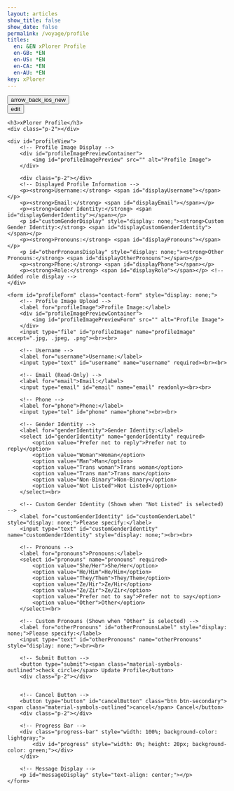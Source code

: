 ```yaml
---
layout: articles
show_title: false
show_date: false
permalink: /voyage/profile
titles:
  en: &EN xPlorer Profile
  en-GB: *EN
  en-US: *EN
  en-CA: *EN
  en-AU: *EN
key: xPlorer
---
```


<div class="p-5"></div>

<div class="form-container">
    <div class="button-container">
        <div class="back-button-container">
            <a href="/voyage" title="Voyage">
                <button id="backButton" class="btn button--outline-primary button--circle">
                    <span class="material-symbols-outlined">arrow_back_ios_new</span>
                </button>
            </a>
        </div>
        <div class="edit-button-container">
            <button id="editButton" class="btn button--outline-primary button--circle" title="Edit Profile">
                <span class="material-symbols-outlined">edit</span> 
            </button>
        </div>
    </div>

    <h3>xPlorer Profile</h3>
    <div class="p-2"></div>

    <div id="profileView">
        <!-- Profile Image Display -->
        <div id="profileImagePreviewContainer">
            <img id="profileImagePreview" src="" alt="Profile Image">
        </div>

        <div class="p-2"></div>
        <!-- Displayed Profile Information -->
        <p><strong>Username:</strong> <span id="displayUsername"></span></p>
        <p><strong>Email:</strong> <span id="displayEmail"></span></p>
        <p><strong>Gender Identity:</strong> <span id="displayGenderIdentity"></span></p>
        <p id="customGenderDisplay" style="display: none;"><strong>Custom Gender Identity:</strong> <span id="displayCustomGenderIdentity"></span></p>
        <p><strong>Pronouns:</strong> <span id="displayPronouns"></span></p>
        <p id="otherPronounsDisplay" style="display: none;"><strong>Other Pronouns:</strong> <span id="displayOtherPronouns"></span></p>
        <p><strong>Phone:</strong> <span id="displayPhone"></span></p>
        <p><strong>Role:</strong> <span id="displayRole"></span></p> <!-- Added role display -->
    </div>

    <form id="profileForm" class="contact-form" style="display: none;">
        <!-- Profile Image Upload -->
        <label for="profileImage">Profile Image:</label>
        <div id="profileImagePreviewContainer">
            <img id="profileImagePreviewForm" src="" alt="Profile Image">
        </div>
        <input type="file" id="profileImage" name="profileImage" accept=".jpg, .jpeg, .png"><br><br>

        <!-- Username -->
        <label for="username">Username:</label>
        <input type="text" id="username" name="username" required><br><br>

        <!-- Email (Read-Only) -->
        <label for="email">Email:</label>
        <input type="email" id="email" name="email" readonly><br><br>

        <!-- Phone -->
        <label for="phone">Phone:</label>
        <input type="tel" id="phone" name="phone"><br><br>

        <!-- Gender Identity -->
        <label for="genderIdentity">Gender Identity:</label>
        <select id="genderIdentity" name="genderIdentity" required>
            <option value="Prefer not to reply">Prefer not to reply</option>
            <option value="Woman">Woman</option>
            <option value="Man">Man</option>
            <option value="Trans woman">Trans woman</option>
            <option value="Trans man">Trans man</option>
            <option value="Non-Binary">Non-Binary</option>
            <option value="Not Listed">Not Listed</option>
        </select><br>

        <!-- Custom Gender Identity (Shown when "Not Listed" is selected) -->
        <label for="customGenderIdentity" id="customGenderLabel" style="display: none;">Please specify:</label>
        <input type="text" id="customGenderIdentity" name="customGenderIdentity" style="display: none;"><br><br>

        <!-- Pronouns -->
        <label for="pronouns">Pronouns:</label>
        <select id="pronouns" name="pronouns" required>
            <option value="She/Her">She/Her</option>
            <option value="He/Him">He/Him</option>
            <option value="They/Them">They/Them</option>
            <option value="Ze/Hir">Ze/Hir</option>
            <option value="Ze/Zir">Ze/Zir</option>
            <option value="Prefer not to say">Prefer not to say</option>
            <option value="Other">Other</option>
        </select><br>

        <!-- Custom Pronouns (Shown when "Other" is selected) -->
        <label for="otherPronouns" id="otherPronounsLabel" style="display: none;">Please specify:</label>
        <input type="text" id="otherPronouns" name="otherPronouns" style="display: none;"><br><br>

        <!-- Submit Button -->
        <button type="submit"><span class="material-symbols-outlined">check_circle</span> Update Profile</button>
        <div class="p-2"></div>


        <!-- Cancel Button -->
        <button type="button" id="cancelButton" class="btn btn-secondary"><span class="material-symbols-outlined">cancel</span> Cancel</button>
        <div class="p-2"></div>

        <!-- Progress Bar -->
        <div class="progress-bar" style="width: 100%; background-color: lightgray;">
            <div id="progress" style="width: 0%; height: 20px; background-color: green;"></div>
        </div>

        <!-- Message Display -->
        <p id="messageDisplay" style="text-align: center;"></p>
    </form>
</div>

<script>
document.addEventListener('DOMContentLoaded', function() {
    const userId = localStorage.getItem('userId');
    if (!userId) {
        document.getElementById('messageDisplay').innerText = 'No logged-in user found. Please log in first.';
        document.getElementById('messageDisplay').style.color = 'red';
        window.location.href = '/login';
        return;
    }

    let originalProfileImage = '';

    // Fetch user data based on the userId
    fetch(`http://media.maar.world:3001/api/getUserProfile?userId=${userId}`)
        .then(response => response.json())
        .then(data => {
            console.log('Received user data:', data);

            // Populate display fields
            document.getElementById('displayUsername').innerText = data.username;
            document.getElementById('displayEmail').innerText = data.email;
            document.getElementById('displayGenderIdentity').innerText = data.genderIdentity || 'Not provided';
            document.getElementById('displayPronouns').innerText = data.pronouns || 'Not provided';
            document.getElementById('displayPhone').innerText = data.phone || 'Not provided';
            document.getElementById('displayRole').innerText = data.role || 'Not provided'; // Populate role

            if (data.profileImage) {
                originalProfileImage = `https://media.maar.world${data.profileImage}`;
                document.getElementById('profileImagePreview').src = originalProfileImage;
                document.getElementById('profileImagePreviewForm').src = originalProfileImage; // Update the form preview as well
                document.getElementById('profileImagePreview').style.display = 'block';
                document.getElementById('profileImagePreviewForm').style.display = 'block'; // Ensure form preview is displayed
            }

            // Populate form fields (hidden until edit mode)
            document.getElementById('username').value = data.username || '';
            document.getElementById('email').value = data.email || '';
            document.getElementById('phone').value = data.phone || '';
            document.getElementById('genderIdentity').value = data.genderIdentity || '';
            document.getElementById('pronouns').value = data.pronouns || '';

            // Show/hide custom gender identity field
            toggleCustomGender(); // Ensure the correct display of the custom gender field
            toggleOtherPronouns(); // Ensure the correct display of the other pronouns field

            // Trigger the functions on page load to ensure correct display if pre-selected
            toggleCustomGender();
            toggleOtherPronouns();
        })
        .catch(error => console.error('Error fetching user data:', error));

    // Toggle edit mode
    document.getElementById('editButton').addEventListener('click', function() {
        document.getElementById('profileView').style.display = 'none';
        document.getElementById('profileForm').style.display = 'block';

        // Display the original image in edit mode
        if (originalProfileImage) {
            document.getElementById('profileImagePreviewForm').src = originalProfileImage;
            document.getElementById('profileImagePreviewForm').style.display = 'block';
        }
    });

    // Cancel button functionality
    document.getElementById('cancelButton').addEventListener('click', function() {
        // Revert to the original profile image if the user cancels
        document.getElementById('profileImagePreview').src = originalProfileImage;
        document.getElementById('profileImagePreviewForm').src = originalProfileImage;

        document.getElementById('profileForm').style.display = 'none';
        document.getElementById('profileView').style.display = 'block';
    });

    // Image preview functionality during editing
    document.getElementById('profileImage').addEventListener('change', function(event) {
        const file = event.target.files[0];
        if (file) {
            const reader = new FileReader();
            reader.onload = function(e) {
                document.getElementById('profileImagePreviewForm').src = e.target.result;
                document.getElementById('profileImagePreviewForm').style.display = 'block';
            };
            reader.readAsDataURL(file);
        }
    });

    // Function to show/hide custom gender identity field based on selection
    function toggleCustomGender() {
        const genderIdentityField = document.getElementById('genderIdentity');
        if (genderIdentityField.value === 'Not Listed') {
            document.getElementById('customGenderLabel').style.display = 'block';
            document.getElementById('customGenderIdentity').style.display = 'block';
        } else {
            document.getElementById('customGenderLabel').style.display = 'none';
            document.getElementById('customGenderIdentity').style.display = 'none';
            document.getElementById('customGenderIdentity').value = ''; // Clear the field if hidden
        }
    }

    // Function to show/hide other pronouns field based on selection
    function toggleOtherPronouns() {
        const pronounsField = document.getElementById('pronouns');
        if (pronounsField.value === 'Other') {
            document.getElementById('otherPronounsLabel').style.display = 'block';
            document.getElementById('otherPronouns').style.display = 'block';
        } else {
            document.getElementById('otherPronounsLabel').style.display = 'none';
            document.getElementById('otherPronouns').style.display = 'none';
            document.getElementById('otherPronouns').value = ''; // Clear the field if hidden
        }
    }

    // Attach event listeners for change events
    document.getElementById('genderIdentity').addEventListener('change', toggleCustomGender);
    document.getElementById('pronouns').addEventListener('change', toggleOtherPronouns);

    document.getElementById('profileForm').addEventListener('submit', function(event) {
        event.preventDefault();

        const username = document.getElementById('username').value.trim();
        if (username === '') {
            document.getElementById('messageDisplay').innerText = 'Username cannot be empty';
            document.getElementById('messageDisplay').style.color = 'red';
            return;
        }

        const userId = localStorage.getItem('userId');
        console.log('Retrieved userId:', userId); // Debugging

        const formData = new FormData();
        formData.append('userId', userId);
        formData.append('email', document.getElementById('email').value);
        formData.append('username', document.getElementById('username').value);
        formData.append('genderIdentity', document.getElementById('genderIdentity').value);
        if (document.getElementById('genderIdentity').value === 'Not Listed') {
            formData.append('customGenderIdentity', document.getElementById('customGenderIdentity').value);
        }
        formData.append('pronouns', document.getElementById('pronouns').value);
        if (document.getElementById('pronouns').value === 'Other') {
            formData.append('otherPronouns', document.getElementById('otherPronouns').value);
        }
        formData.append('phone', document.getElementById('phone').value);
        if (document.getElementById('profileImage').files[0]) {
            formData.append('profileImage', document.getElementById('profileImage').files[0]);
        }

        // Progress bar initialization
        const progressBar = document.getElementById('progress');
        progressBar.style.width = '0%';
        document.querySelector('.progress-bar').style.display = 'block';

        // AJAX request with progress event
        const xhr = new XMLHttpRequest();
        xhr.open('POST', 'http://media.maar.world:3001/api/updateUserProfile', true);

        xhr.upload.onprogress = function(event) {
            if (event.lengthComputable) {
                const percentComplete = (event.loaded / event.total) * 100;
                progressBar.style.width = percentComplete + '%';
            }
        };

        xhr.onload = function() {
            const response = JSON.parse(xhr.responseText);
            if (xhr.status === 200 && response.success) {
                // Update localStorage with the new data
                localStorage.setItem('userEmail', response.user.email);
                localStorage.setItem('userName', response.user.username);

                document.getElementById('messageDisplay').innerText = 'Profile updated successfully!';
                document.getElementById('messageDisplay').style.color = 'green';

                // Update originalProfileImage with the newly uploaded image
                if (response.user.profileImage) {
                    originalProfileImage = `https://media.maar.world${response.user.profileImage}`;
                }

                // Reload the page
                window.location.reload();
            } else {
                document.getElementById('messageDisplay').innerText = 'Failed to update profile: ' + response.message;
                document.getElementById('messageDisplay').style.color = 'red';
            }
        };

        xhr.onerror = function() {
            document.getElementById('messageDisplay').innerText = 'An error occurred while updating your profile.';
            document.getElementById('messageDisplay').style.color = 'red';
        };

        xhr.send(formData);
    });

});
</script>
